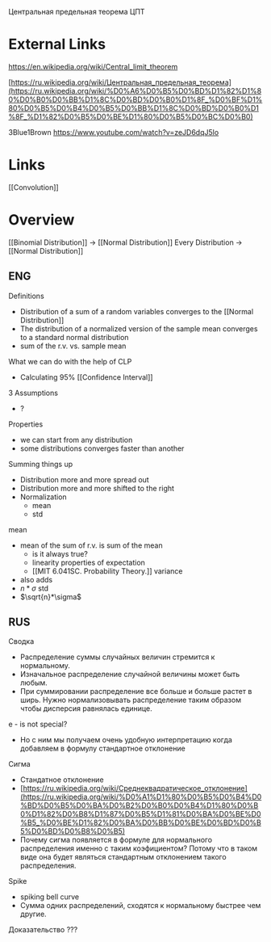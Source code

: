 
Центральная предельная теорема
ЦПТ


# External Links

https://en.wikipedia.org/wiki/Central_limit_theorem

[https://ru.wikipedia.org/wiki/Центральная_предельная_теорема](https://ru.wikipedia.org/wiki/%D0%A6%D0%B5%D0%BD%D1%82%D1%80%D0%B0%D0%BB%D1%8C%D0%BD%D0%B0%D1%8F_%D0%BF%D1%80%D0%B5%D0%B4%D0%B5%D0%BB%D1%8C%D0%BD%D0%B0%D1%8F_%D1%82%D0%B5%D0%BE%D1%80%D0%B5%D0%BC%D0%B0)

3Blue1Brown
https://www.youtube.com/watch?v=zeJD6dqJ5lo

# Links

[[Convolution]]

# Overview

[[Binomial Distribution]] -> [[Normal Distribution]]
Every Distribution -> [[Normal Distribution]]



## ENG

Definitions
- Distribution of a sum of a random variables converges to the [[Normal Distribution]]
- The distribution of a normalized version of the sample mean converges to a standard normal distribution
- sum of the r.v. vs. sample mean

What we can do with the help of CLP
- Calculating 95% [[Confidence Interval]]


3 Assumptions
- ?

Properties
- we can start from any distribution
- some distributions converges faster than another

Summing things up
- Distribution more and more spread out
- Distribution more and more shifted to the right
- Normalization
	- mean
	- std

mean
- mean of the sum of r.v. is sum of the mean
	- is it always true?
	- linearity properties of expectation
	- [[MIT 6.041SC. Probability Theory.]]
variance
- also adds
- $n* \sigma$
std
- $\sqrt{n}*\sigma$

## RUS

Сводка
- Распределение суммы случайных величин стремится к нормальному.
- Изначальное распределение случайной величины может быть любым.
- При суммировании распределение все больше и больше растет в ширь. Нужно нормализовывать распределение таким образом чтобы дисперсия равнялась единице.

e - is not special?
- Но с ним мы получаем очень удобную интерпретацию когда добавляем в формулу стандартное отклонение

Сигма
- Стандатное отклонение
- [https://ru.wikipedia.org/wiki/Среднеквадратическое_отклонение](https://ru.wikipedia.org/wiki/%D0%A1%D1%80%D0%B5%D0%B4%D0%BD%D0%B5%D0%BA%D0%B2%D0%B0%D0%B4%D1%80%D0%B0%D1%82%D0%B8%D1%87%D0%B5%D1%81%D0%BA%D0%BE%D0%B5_%D0%BE%D1%82%D0%BA%D0%BB%D0%BE%D0%BD%D0%B5%D0%BD%D0%B8%D0%B5)
- Почему сигма появляется в формуле для нормального распределения именно с таким коэфициентом? Потому что в таком виде она будет являться стандартным отклонением такого распределения.

Spike
- spiking bell curve
- Сумма одних распределений, сходятся к нормальному быстрее чем другие.

Доказательство
???